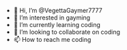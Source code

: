 - 👋 Hi, I’m @VegettaGaymer7777
- 👀 I’m interested in gayming
- 🌱 I’m currently learning coding
- 💞️ I’m looking to collaborate on coding
- 📫 How to reach me coding

<!---
VegettaGaymer7777/VegettaGaymer7777 is a ✨ special ✨ repository because its `README.md` (this file) appears on your GitHub profile.
You can click the Preview link to take a look at your changes.
--->
